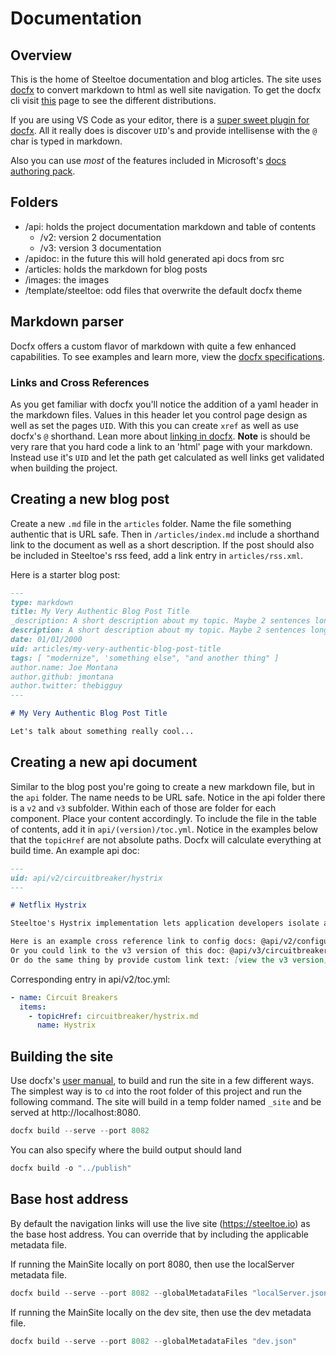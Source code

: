# Documentation

## Overview

This is the home of Steeltoe documentation and blog articles. The site uses [docfx](https://dotnet.github.io/docfx) to convert markdown to html as well site navigation. To get the docfx cli visit [this](https://dotnet.github.io/docfx/tutorial/docfx_getting_started.html) page to see the different distributions.

If you are using VS Code as your editor, there is a [super sweet plugin for docfx](https://marketplace.visualstudio.com/items?itemName=tintoy.docfx-assistant). All it really does is discover `UID`'s and provide intellisense with the `@` char is typed in markdown.

Also you can use *most* of the features included in Microsoft's [docs authoring pack](https://marketplace.visualstudio.com/items?itemName=docsmsft.docs-authoring-pack).

## Folders

- /api: holds the project documentation markdown and table of contents
  - /v2: version 2 documentation
  - /v3: version 3 documentation
- /apidoc: in the future this will hold generated api docs from src
- /articles: holds the markdown for blog posts
- /images: the images
- /template/steeltoe: odd files that overwrite the default docfx theme

## Markdown parser

Docfx offers a custom flavor of markdown with quite a few enhanced capabilities. To see examples and learn more, view the [docfx specifications](https://dotnet.github.io/docfx/spec/docfx_flavored_markdown.html?tabs=tabid-1%2Ctabid-a).

### Links and Cross References

As you get familiar with docfx you'll notice the addition of a yaml header in the markdown files. Values in this header let you control page design as well as set the pages `UID`. With this you can create `xref` as well as use docfx's `@` shorthand. Lean more about [linking in docfx](https://dotnet.github.io/docfx/tutorial/links_and_cross_references.html). **Note** is should be very rare that you hard code a link to an 'html' page with your markdown. Instead use it's `UID` and let the path get calculated as well links get validated when building the project.

## Creating a new blog post

Create a new `.md` file in the `articles` folder. Name the file something authentic that is URL safe. Then in `/articles/index.md` include a shorthand link to the document as well as a short description. If the post should also be included in Steeltoe's rss feed, add a link entry in `articles/rss.xml`.

Here is a starter blog post:

```markdown
---
type: markdown
title: My Very Authentic Blog Post Title
_description: A short description about my topic. Maybe 2 sentences long.
description: A short description about my topic. Maybe 2 sentences long.
date: 01/01/2000
uid: articles/my-very-authentic-blog-post-title
tags: [ "modernize", 'something else", "and another thing" ]
author.name: Joe Montana
author.github: jmontana
author.twitter: thebigguy
---

# My Very Authentic Blog Post Title

Let's talk about something really cool...
```

## Creating a new api document

Similar to the blog post you're going to create a new markdown file, but in the `api` folder. The name needs to be URL safe. Notice in the api folder there is a `v2` and `v3` subfolder. Within each of those are folder for each component. Place your content accordingly. To include the file in the table of contents, add it in `api/(version)/toc.yml`. Notice in the examples below that the `topicHref` are not absolute paths. Docfx will calculate everything at build time.
An example api doc:

```markdown
---
uid: api/v2/circuitbreaker/hystrix
---

# Netflix Hystrix

Steeltoe's Hystrix implementation lets application developers isolate and manage back-end dependencies so that a single failing dependency does not take down the entire application. This is accomplished by wrapping all calls to external dependencies in a `HystrixCommand`, which runs in its own...

Here is an example cross reference link to config docs: @api/v2/configuration/cloud-foundry-provider
Or you could link to the v3 version of this doc: @api/v3/circuitbreaker/hystrix
Or do the same thing by provide custom link text: [view the v3 version](xref:api/v2/circuitbreaker/hystrix)
```

Corresponding entry in api/v2/toc.yml:

```yml
- name: Circuit Breakers
  items:
    - topicHref: circuitbreaker/hystrix.md
      name: Hystrix
```

## Building the site

Use docfx's [user manual](https://dotnet.github.io/docfx/tutorial/docfx.exe_user_manual.html), to build and run the site in a few different ways. The simplest way is to `cd` into the root folder of this project and run the following command. The site will build in a temp folder named `_site` and be served at http://localhost:8080.

```powershell
docfx build --serve --port 8082
```

You can also specify where the build output should land

```powershell
docfx build -o "../publish"
```

## Base host address

By default the navigation links will use the live site (https://steeltoe.io) as the base host address. You can override that by including the applicable metadata file.

If running the MainSite locally on port 8080, then use the localServer metadata file.

```powershell
docfx build --serve --port 8082 --globalMetadataFiles "localServer.json"
```

If running the MainSite locally on the dev site, then use the dev metadata file.

```powershell
docfx build --serve --port 8082 --globalMetadataFiles "dev.json"
```
